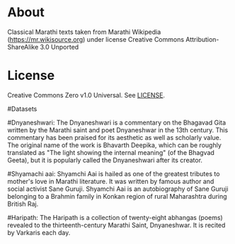 # About

Classical Marathi texts taken from Marathi Wikipedia (https://mr.wikisource.org) under license Creative Commons Attribution-ShareAlike 3.0 Unported

# License

Creative Commons Zero v1.0 Universal. See [LICENSE](https://creativecommons.org/publicdomain/zero/1.0/).

#Datasets

#Dnyaneshwari:
The Dnyaneshwari is a commentary on the Bhagavad Gita written by the Marathi saint and poet Dnyaneshwar in the 13th century. This commentary has been praised for its aesthetic as well as scholarly value. The original name of the work is Bhavarth Deepika, which can be roughly translated as "The light showing the internal meaning" (of the Bhagvad Geeta), but it is popularly called the Dnyaneshwari after its creator.

#Shyamachi aai:
Shyamchi Aai is hailed as one of the greatest tributes to mother's love in Marathi literature. It was written by famous author and social activist Sane Guruji.
Shyamchi Aai is an autobiography of Sane Guruji belonging to a Brahmin family in Konkan region of rural Maharashtra during British Raj.

#Haripath:
The Haripath is a collection of twenty-eight abhangas (poems) revealed to the thirteenth-century Marathi Saint, Dnyaneshwar. It is recited by Varkaris each day.
